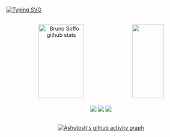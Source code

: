 <!--### Olá, eu sou o Bruno Soffo 👋 -->
<br>

[![Typing SVG](https://readme-typing-svg.herokuapp.com/?color=FFFF00&size=35&center=true&vCenter=true&width=1000&lines=HELLO,+My+name+is+Bruno+Soffo;I'm+22+years+old;I'm+from+Brazil;I+Graduated+Computer+Science;Be+Welcome!+:%29)](https://git.io/typing-svg)

<br>

<!--
<div align="center">
  <a href="https://github.com/BrunoSoffo">
  <img height="180em" src="https://github-readme-stats.vercel.app/api?username=BrunoSoffo&show_icons=true&theme=highcontrast&include_all_commits=true&count_private=true"/>
  <img height="180em" src="https://github-readme-stats.vercel.app/api/top-langs/?username=BrunoSoffo&layout=compact&langs_count=16&theme=highcontrast"/>
</div>
-->

<div align="center">  
  <img width="49%" height="195px" src="https://github-readme-stats.vercel.app/api?username=BrunoSoffo&show_icons=true&count_private=true&theme=highcontrast" alt="Bruno Soffo github stats" /> 
  <img width="41%" height="195px" src="https://github-readme-stats.vercel.app/api/top-langs/?username=BrunoSoffo&layout=compact&langs_count=16&theme=highcontrast" />
</div>
    
<br>

<div align="center"> 
  <a href="https://www.instagram.com/bru_soffo/" target="_blank"><img src="https://img.shields.io/badge/-Instagram-%23E4405F?style=for-the-badge&logo=instagram&logoColor=white" target="_blank"></a>  
  <a href = "mailto:brunosoffo@gmail.com"><img src="https://img.shields.io/badge/-Gmail-%23333?style=for-the-badge&logo=gmail&logoColor=white" target="_blank"></a>
  <a href="https://www.linkedin.com/in/bruno-da-silva-soffo/" target="_blank"><img src="https://img.shields.io/badge/-LinkedIn-%230077B5?style=for-the-badge&logo=linkedin&logoColor=white" target="_blank"></a> 
  <br>
  <br>

  [![Ashutosh's github activity graph](https://github-readme-activity-graph.vercel.app/graph?username=BrunoSoffo&bg_color=050505&color=00e7eb&line=f0a400&point=00e7eb&area=true&hide_border=true)](https://github.com/ashutosh00710/github-readme-activity-graph)
 
</div>
<!--
**BrunoSoffo/BrunoSoffo** is a ✨ _special_ ✨ repository because its `README.md` (this file) appears on your GitHub profile.

Here are some ideas to get you started:

- 🔭 I’m currently working on ...
- 🌱 I’m currently learning ...
- 👯 I’m looking to collaborate on ...
- 🤔 I’m looking for help with ...
- 💬 Ask me about ...
- 📫 How to reach me: ...
- 😄 Pronouns: ...
- ⚡ Fun fact: ...
-->
